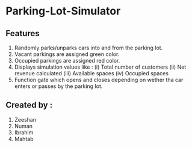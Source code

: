# Parking-Lot-Simulator

## Features

1. Randomly parks/unparks cars into and from the parking lot.
2. Vacant parkings are assigned green color.
3. Occupied parkings are assigned red color.
4. Displays simulation values like : 
   (i) Total number of customers
   (ii) Net revenue calculated 
   (iii) Available spaces
   (iv) Occupied spaces
5. Function gate which opens and closes depending on wether tha car enters or passes by the parking lot.

## Created by :

1. Zeeshan
2. Numan
3. Ibrahim
4. Mahtab
